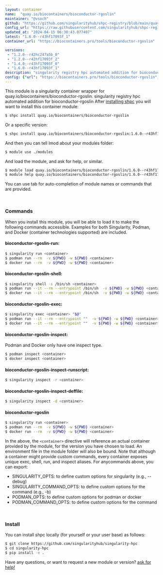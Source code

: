 ```yaml
---
layout: container
name:  "quay.io/biocontainers/bioconductor-rgoslin"
maintainer: "@vsoch"
github: "https://github.com/singularityhub/shpc-registry/blob/main/quay.io/biocontainers/bioconductor-rgoslin/container.yaml"
config_url: "https://raw.githubusercontent.com/singularityhub/shpc-registry/main/quay.io/biocontainers/bioconductor-rgoslin/container.yaml"
updated_at: "2024-04-15 06:38:43.077407"
latest: "1.6.0--r43hf17093f_1"
container_url: "https://biocontainers.pro/tools/bioconductor-rgoslin"

versions:
 - "1.2.0--r42hc247a5b_0"
 - "1.2.0--r42hf17093f_2"
 - "1.4.0--r43hf17093f_0"
 - "1.6.0--r43hf17093f_1"
description: "singularity registry hpc automated addition for bioconductor-rgoslin"
config: {"url": "https://biocontainers.pro/tools/bioconductor-rgoslin", "maintainer": "@vsoch", "description": "singularity registry hpc automated addition for bioconductor-rgoslin", "latest": {"1.6.0--r43hf17093f_1": "sha256:1f075bc4cc70ec710162f90216719b235ab00d243756c91dcee54434c66bdd35"}, "tags": {"1.2.0--r42hc247a5b_0": "sha256:0418b22c0377eaa4b875012f42d5573565b67b0be4cbf6e8ec4c18dd57b3cccb", "1.2.0--r42hf17093f_2": "sha256:d000b6629ec56b967fc1bb955b48458cb4637059f5715cb93292740cfecf53da", "1.4.0--r43hf17093f_0": "sha256:a1c60982916c264851ee3f4f3ce43aaf2d8427c7e5371b2e7a30c392a6b391a0", "1.6.0--r43hf17093f_1": "sha256:1f075bc4cc70ec710162f90216719b235ab00d243756c91dcee54434c66bdd35"}, "docker": "quay.io/biocontainers/bioconductor-rgoslin"}
---
```


This module is a singularity container wrapper for quay.io/biocontainers/bioconductor-rgoslin.
singularity registry hpc automated addition for bioconductor-rgoslin
After [installing shpc](#install) you will want to install this container module:


```bash
$ shpc install quay.io/biocontainers/bioconductor-rgoslin
```

Or a specific version:

```bash
$ shpc install quay.io/biocontainers/bioconductor-rgoslin:1.6.0--r43hf17093f_1
```

And then you can tell lmod about your modules folder:

```bash
$ module use ./modules
```

And load the module, and ask for help, or similar.

```bash
$ module load quay.io/biocontainers/bioconductor-rgoslin/1.6.0--r43hf17093f_1
$ module help quay.io/biocontainers/bioconductor-rgoslin/1.6.0--r43hf17093f_1
```

You can use tab for auto-completion of module names or commands that are provided.

<br>

### Commands

When you install this module, you will be able to load it to make the following commands accessible.
Examples for both Singularity, Podman, and Docker (container technologies supported) are included.

#### bioconductor-rgoslin-run:

```bash
$ singularity run <container>
$ podman run --rm  -v ${PWD} -w ${PWD} <container>
$ docker run --rm  -v ${PWD} -w ${PWD} <container>
```

#### bioconductor-rgoslin-shell:

```bash
$ singularity shell -s /bin/sh <container>
$ podman run --it --rm --entrypoint /bin/sh  -v ${PWD} -w ${PWD} <container>
$ docker run --it --rm --entrypoint /bin/sh  -v ${PWD} -w ${PWD} <container>
```

#### bioconductor-rgoslin-exec:

```bash
$ singularity exec <container> "$@"
$ podman run --it --rm --entrypoint ""  -v ${PWD} -w ${PWD} <container> "$@"
$ docker run --it --rm --entrypoint ""  -v ${PWD} -w ${PWD} <container> "$@"
```

#### bioconductor-rgoslin-inspect:

Podman and Docker only have one inspect type.

```bash
$ podman inspect <container>
$ docker inspect <container>
```

#### bioconductor-rgoslin-inspect-runscript:

```bash
$ singularity inspect -r <container>
```

#### bioconductor-rgoslin-inspect-deffile:

```bash
$ singularity inspect -d <container>
```



#### bioconductor-rgoslin

```bash
$ singularity run <container>
$ podman run --rm  -v ${PWD} -w ${PWD} <container>
$ docker run --rm  -v ${PWD} -w ${PWD} <container>
```


In the above, the `<container>` directive will reference an actual container provided
by the module, for the version you have chosen to load. An environment file in the
module folder will also be bound. Note that although a container
might provide custom commands, every container exposes unique exec, shell, run, and
inspect aliases. For anycommands above, you can export:

 - SINGULARITY_OPTS: to define custom options for singularity (e.g., --debug)
 - SINGULARITY_COMMAND_OPTS: to define custom options for the command (e.g., -b)
 - PODMAN_OPTS: to define custom options for podman or docker
 - PODMAN_COMMAND_OPTS: to define custom options for the command

<br>

### Install

You can install shpc locally (for yourself or your user base) as follows:

```bash
$ git clone https://github.com/singularityhub/singularity-hpc
$ cd singularity-hpc
$ pip install -e .
```

Have any questions, or want to request a new module or version? [ask for help!](https://github.com/singularityhub/singularity-hpc/issues)